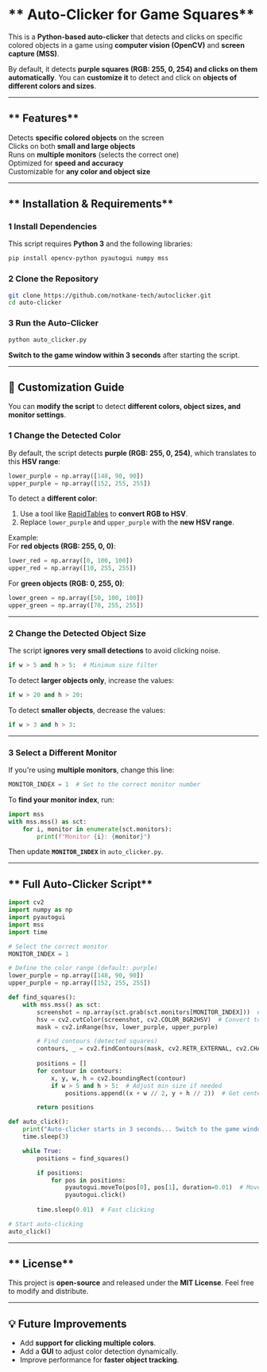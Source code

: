 # ** Auto-Clicker for Game Squares**
This is a **Python-based auto-clicker** that detects and clicks on specific colored objects in a game using **computer vision (OpenCV)** and **screen capture (MSS)**.  

By default, it detects **purple squares (RGB: 255, 0, 254) and clicks on them automatically**. You can **customize it** to detect and click on **objects of different colors and sizes**.

---

## ** Features**
Detects **specific colored objects** on the screen  
Clicks on both **small and large objects**  
Runs on **multiple monitors** (selects the correct one)  
Optimized for **speed and accuracy**  
Customizable for **any color and object size**

---

## ** Installation & Requirements**
### **1 Install Dependencies**
This script requires **Python 3** and the following libraries:
```bash
pip install opencv-python pyautogui numpy mss
```
### **2 Clone the Repository**
```bash
git clone https://github.com/notkane-tech/autoclicker.git
cd auto-clicker
```

### **3 Run the Auto-Clicker**
```bash
python auto_clicker.py
```
 **Switch to the game window within 3 seconds** after starting the script.

---

## **🔧 Customization Guide**
You can **modify the script** to detect **different colors, object sizes, and monitor settings**.

### **1 Change the Detected Color**
By default, the script detects **purple (RGB: 255, 0, 254)**, which translates to this **HSV range**:
```python
lower_purple = np.array([148, 90, 90])  
upper_purple = np.array([152, 255, 255])
```
To detect a **different color**:
1. Use a tool like [RapidTables](https://www.rapidtables.com/convert/color/rgb-to-hsv.html) to **convert RGB to HSV**.
2. Replace `lower_purple` and `upper_purple` with the **new HSV range**.

Example:  
For **red objects (RGB: 255, 0, 0)**:
```python
lower_red = np.array([0, 100, 100])  
upper_red = np.array([10, 255, 255])
```
For **green objects (RGB: 0, 255, 0)**:
```python
lower_green = np.array([50, 100, 100])  
upper_green = np.array([70, 255, 255])
```

---

### **2 Change the Detected Object Size**
The script **ignores very small detections** to avoid clicking noise.
```python
if w > 5 and h > 5:  # Minimum size filter
```
To detect **larger objects only**, increase the values:
```python
if w > 20 and h > 20:
```
To detect **smaller objects**, decrease the values:
```python
if w > 3 and h > 3:
```

---

### **3 Select a Different Monitor**
If you're using **multiple monitors**, change this line:
```python
MONITOR_INDEX = 1  # Set to the correct monitor number
```
To **find your monitor index**, run:
```python
import mss
with mss.mss() as sct:
    for i, monitor in enumerate(sct.monitors):
        print(f"Monitor {i}: {monitor}")
```
Then update **`MONITOR_INDEX`** in `auto_clicker.py`.

---

## ** Full Auto-Clicker Script**
```python
import cv2
import numpy as np
import pyautogui
import mss
import time

# Select the correct monitor
MONITOR_INDEX = 1  

# Define the color range (default: purple)
lower_purple = np.array([148, 90, 90])  
upper_purple = np.array([152, 255, 255])  

def find_squares():
    with mss.mss() as sct:
        screenshot = np.array(sct.grab(sct.monitors[MONITOR_INDEX]))  # Capture screen
        hsv = cv2.cvtColor(screenshot, cv2.COLOR_BGR2HSV)  # Convert to HSV
        mask = cv2.inRange(hsv, lower_purple, upper_purple)

        # Find contours (detected squares)
        contours, _ = cv2.findContours(mask, cv2.RETR_EXTERNAL, cv2.CHAIN_APPROX_SIMPLE)
        
        positions = []
        for contour in contours:
            x, y, w, h = cv2.boundingRect(contour)
            if w > 5 and h > 5:  # Adjust min size if needed
                positions.append((x + w // 2, y + h // 2))  # Get center

        return positions

def auto_click():
    print("Auto-clicker starts in 3 seconds... Switch to the game window!")
    time.sleep(3)  

    while True:
        positions = find_squares()

        if positions:
            for pos in positions:
                pyautogui.moveTo(pos[0], pos[1], duration=0.01)  # Move quickly
                pyautogui.click()
        
        time.sleep(0.01)  # Fast clicking

# Start auto-clicking
auto_click()
```

---

## ** License**
This project is **open-source** and released under the **MIT License**. Feel free to modify and distribute.

---

## **💡 Future Improvements**
- Add **support for clicking multiple colors**.
- Add a **GUI** to adjust color detection dynamically.
- Improve performance for **faster object tracking**.

